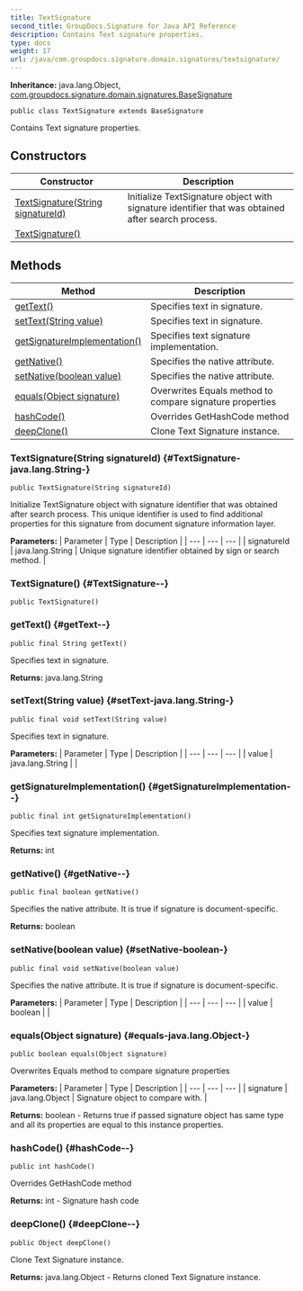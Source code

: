 ```yaml
---
title: TextSignature
second_title: GroupDocs.Signature for Java API Reference
description: Contains Text signature properties.
type: docs
weight: 17
url: /java/com.groupdocs.signature.domain.signatures/textsignature/
---
```

**Inheritance:**
java.lang.Object, [com.groupdocs.signature.domain.signatures.BaseSignature](../../com.groupdocs.signature.domain.signatures/basesignature)
```
public class TextSignature extends BaseSignature
```

Contains Text signature properties.
## Constructors

| Constructor | Description |
| --- | --- |
| [TextSignature(String signatureId)](#TextSignature-java.lang.String-) | Initialize TextSignature object with signature identifier that was obtained after search process. |
| [TextSignature()](#TextSignature--) |  |
## Methods

| Method | Description |
| --- | --- |
| [getText()](#getText--) | Specifies text in signature. |
| [setText(String value)](#setText-java.lang.String-) | Specifies text in signature. |
| [getSignatureImplementation()](#getSignatureImplementation--) | Specifies text signature implementation. |
| [getNative()](#getNative--) | Specifies the native attribute. |
| [setNative(boolean value)](#setNative-boolean-) | Specifies the native attribute. |
| [equals(Object signature)](#equals-java.lang.Object-) | Overwrites Equals method to compare signature properties |
| [hashCode()](#hashCode--) | Overrides GetHashCode method |
| [deepClone()](#deepClone--) | Clone Text Signature instance. |
### TextSignature(String signatureId) {#TextSignature-java.lang.String-}
```
public TextSignature(String signatureId)
```


Initialize TextSignature object with signature identifier that was obtained after search process. This unique identifier is used to find additional properties for this signature from document signature information layer.

**Parameters:**
| Parameter | Type | Description |
| --- | --- | --- |
| signatureId | java.lang.String | Unique signature identifier obtained by sign or search method. |

### TextSignature() {#TextSignature--}
```
public TextSignature()
```


### getText() {#getText--}
```
public final String getText()
```


Specifies text in signature.

**Returns:**
java.lang.String
### setText(String value) {#setText-java.lang.String-}
```
public final void setText(String value)
```


Specifies text in signature.

**Parameters:**
| Parameter | Type | Description |
| --- | --- | --- |
| value | java.lang.String |  |

### getSignatureImplementation() {#getSignatureImplementation--}
```
public final int getSignatureImplementation()
```


Specifies text signature implementation.

**Returns:**
int
### getNative() {#getNative--}
```
public final boolean getNative()
```


Specifies the native attribute. It is true if signature is document-specific.

**Returns:**
boolean
### setNative(boolean value) {#setNative-boolean-}
```
public final void setNative(boolean value)
```


Specifies the native attribute. It is true if signature is document-specific.

**Parameters:**
| Parameter | Type | Description |
| --- | --- | --- |
| value | boolean |  |

### equals(Object signature) {#equals-java.lang.Object-}
```
public boolean equals(Object signature)
```


Overwrites Equals method to compare signature properties

**Parameters:**
| Parameter | Type | Description |
| --- | --- | --- |
| signature | java.lang.Object | Signature object to compare with. |

**Returns:**
boolean - Returns true if passed signature object has same type and all its properties are equal to this instance properties.
### hashCode() {#hashCode--}
```
public int hashCode()
```


Overrides GetHashCode method

**Returns:**
int - Signature hash code
### deepClone() {#deepClone--}
```
public Object deepClone()
```


Clone Text Signature instance.

**Returns:**
java.lang.Object - Returns cloned Text Signature instance.
